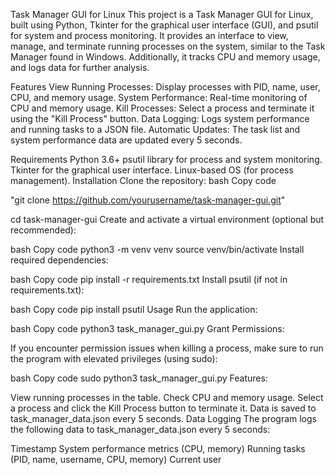 Task Manager GUI for Linux
This project is a Task Manager GUI for Linux, built using Python, Tkinter for the graphical user interface (GUI), and psutil for system and process monitoring. It provides an interface to view, manage, and terminate running processes on the system, similar to the Task Manager found in Windows. Additionally, it tracks CPU and memory usage, and logs data for further analysis.

Features
View Running Processes: Display processes with PID, name, user, CPU, and memory usage.
System Performance: Real-time monitoring of CPU and memory usage.
Kill Processes: Select a process and terminate it using the "Kill Process" button.
Data Logging: Logs system performance and running tasks to a JSON file.
Automatic Updates: The task list and system performance data are updated every 5 seconds.

Requirements
Python 3.6+
psutil library for process and system monitoring.
Tkinter for the graphical user interface.
Linux-based OS (for process management).
Installation
Clone the repository:
bash
Copy code

"git clone https://github.com/yourusername/task-manager-gui.git"

cd task-manager-gui
Create and activate a virtual environment (optional but recommended):

bash
Copy code
python3 -m venv venv
source venv/bin/activate
Install required dependencies:

bash
Copy code
pip install -r requirements.txt
Install psutil (if not in requirements.txt):

bash
Copy code
pip install psutil
Usage
Run the application:

bash
Copy code
python3 task_manager_gui.py
Grant Permissions:

If you encounter permission issues when killing a process, make sure to run the program with elevated privileges (using sudo):

bash
Copy code
sudo python3 task_manager_gui.py
Features:

View running processes in the table.
Check CPU and memory usage.
Select a process and click the Kill Process button to terminate it.
Data is saved to task_manager_data.json every 5 seconds.
Data Logging
The program logs the following data to task_manager_data.json every 5 seconds:

Timestamp
System performance metrics (CPU, memory)
Running tasks (PID, name, username, CPU, memory)
Current user

